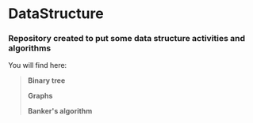 # DataStructure
### Repository created to put some data structure activities and algorithms
You will find here:

>   **Binary tree**
>   
>   **Graphs**
>  
>   **Banker's algorithm**
